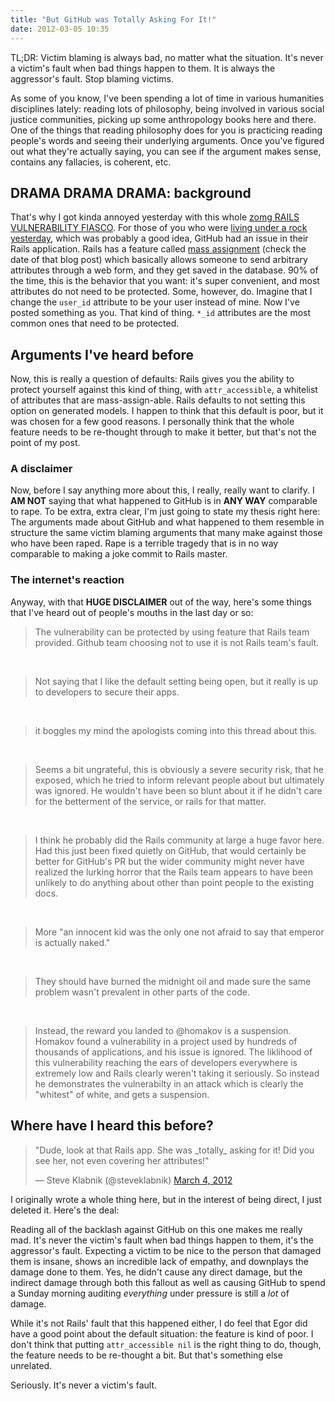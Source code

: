 ```yaml
---
title: "But GitHub was Totally Asking For It!"
date: 2012-03-05 10:35
---
```


TL;DR: Victim blaming is always bad, no matter what the situation. It's never
a victim's fault when bad things happen to them. It is always the aggressor's
fault. Stop blaming victims.

As some of you know, I've been spending a lot of time in various humanities
disciplines lately: reading lots of philosophy, being involved in various social
justice communities, picking up some anthropology books here and there. One of
the things that reading philosophy does for you is practicing reading people's
words and seeing their underlying arguments. Once you've figured out what
they're actually saying, you can see if the argument makes sense, contains any
fallacies, is coherent, etc.

## DRAMA DRAMA DRAMA: background

That's why I got kinda annoyed yesterday with this whole [zomg RAILS
VULNERABILITY FIASCO](https://github.com/blog/1068-public-key-security-vulnerability-and-mitigation).
For those of you who were [living under a rock yesterday](https://twitter.com/#!/merbist/status/176469092906176514),
which was probably a good idea, GitHub had an issue in their Rails application.
Rails has a feature called [mass assignment](http://railspikes.com/2008/9/22/is-your-rails-application-safe-from-mass-assignment)
(check the date of that blog post) which basically allows someone to send
arbitrary attributes through a web form, and they get saved in the database.
90% of the time, this is the behavior that you want: it's super convenient,
and most attributes do not need to be protected. Some, however, do. Imagine
that I change the `user_id` attribute to be your user instead of mine. Now I've
posted something as you. That kind of thing. `*_id` attributes are the most
common ones that need to be protected.

## Arguments I've heard before

Now, this is really a question of defaults: Rails gives you the ability to
protect yourself against this kind of thing, with `attr_accessible`, a
whitelist of attributes that are mass-assign-able. Rails defaults to not
setting this option on generated models. I happen to think that this default is
poor, but it was chosen for a few good reasons. I personally think that the
whole feature needs to be re-thought through to make it better, but that's not
the point of my post. 

### A disclaimer

Now, before I say anything more about this, I really, really want to clarify.
I **AM NOT** saying that what happened to GitHub is in **ANY WAY** comparable
to rape. To be extra, extra clear, I'm just going to state my thesis right
here: The arguments made about GitHub and what happened to them resemble in
structure the same victim blaming arguments that many make against those who
have been raped. Rape is a terrible tragedy that is in no way comparable to
making a joke commit to Rails master.

### The internet's reaction

Anyway, with that **HUGE DISCLAIMER** out of the way, here's some things that
I've heard out of people's mouths in the last day or so:

> The vulnerability can be protected by using feature that Rails team provided.
> Github team choosing not to use it is not Rails team's fault.

&nbsp;

> Not saying that I like the default setting being open, but it really is up to
> developers to secure their apps.

&nbsp;

> it boggles my mind the apologists coming into this thread about this. 

&nbsp;

> Seems a bit ungrateful, this is obviously a severe security risk, that he
> exposed, which he tried to inform relevant people about but ultimately was
> ignored. He wouldn't have been so blunt about it if he didn't care for the
> betterment of the service, or rails for that matter.

&nbsp;

> I think he probably did the Rails community at large a huge favor here. Had
> this just been fixed quietly on GitHub, that would certainly be better for
> GitHub's PR but the wider community might never have realized the lurking
> horror that the Rails team appears to have been unlikely to do anything
> about other than point people to the existing docs.

&nbsp;

> More "an innocent kid was the only one not afraid to say that emperor is
> actually naked."

&nbsp;

> They should have burned the midnight oil and made sure the same problem
> wasn't prevalent in other parts of the code.

&nbsp;

> Instead, the reward you landed to @homakov is a suspension. Homakov found a
> vulnerability in a project used by hundreds of thousands of applications, and
> his issue is ignored. The liklihood of this vulnerability reaching the ears
> of developers everywhere is extremely low and Rails clearly weren't taking it
> seriously. So instead he demonstrates the vulnerabilty in an attack which is
> clearly the "whitest" of white, and gets a suspension. 

## Where have I heard this before?

<blockquote class="twitter-tweet"><p>"Dude, look at that Rails app. She was _totally_ asking for it! Did you see her, not even covering her attributes!"</p>&mdash; Steve Klabnik (@steveklabnik) <a href="https://twitter.com/steveklabnik/status/176409293208301569" data-datetime="2012-03-04T20:50:27+00:00">March 4, 2012</a></blockquote>
<script src="//platform.twitter.com/widgets.js" charset="utf-8"></script>

I originally wrote a whole thing here, but in the interest of being direct, I
just deleted it. Here's the deal:

Reading all of the backlash against GitHub on this one makes me really mad.
It's never the victim's fault when bad things happen to them, it's the
aggressor's fault. Expecting a victim to be nice to the person that damaged
them is insane, shows an incredible lack of empathy, and downplays the damage
done to them. Yes, he didn't cause any direct damage, but the indirect damage
through both this fallout as well as causing GitHub to spend a Sunday morning
auditing _everything_ under pressure is still a _lot_ of damage.

While it's not Rails' fault that this happened either, I do feel that Egor did
have a good point about the default situation: the feature is kind of poor. I
don't think that putting `attr_accessible nil` is the right thing to do, though,
the feature needs to be re-thought a bit. But that's something else unrelated.

Seriously. It's never a victim's fault.
